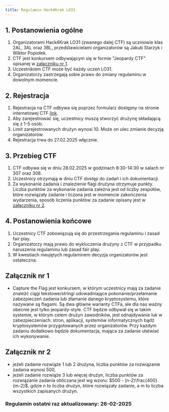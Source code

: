 ```yaml
---
title: Regulamin Hack4Krak LO31
---
```


## 1. Postanowienia ogólne

1. Organizatorami Hack4Krak LO31 (zwanego dalej CTF) są uczniowie klas 2AL, 3AL oraz 3BL, przedstawicielami organizatorów są Jakub Starzyk i Wiktor Popiołek.
2. CTF jest konkursem odbywającym się w formie "Jeopardy CTF" opisanej w [załączniku nr 1](#załącznik-nr-1).
3. Uczestnikiem CTF może być każdy uczeń LO31.
4. Organizatorzy zastrzegają sobie prawo do zmiany regulaminu w dowolnym momencie.

## 2. Rejestracja

1. Rejestracja na CTF odbywa się poprzez formularz dostępny na stronie internetowej CTF [link](https://hack4krak.pl/register).
2. Aby zarejestrować się, uczestnicy muszą stworzyć drużynę składającą się z 1-5 osób.
3. Limit zarejestrowanych drużyn wynosi 10. Może on ulec zmianie decyzją organizatorów.
4. Rejestracja trwa do 27.02.2025 włącznie.

## 3. Przebieg CTF

1. CTF odbywa się w dniu 28.02.2025 w godzinach 8:30-14:30 w salach nr 307 oraz 308.
2. Uczestnicy otrzymają w dniu CTF dostęp do zadań i ich dokumentacji.
3. Za wykonanie zadania i znalezienie flagi drużyna otrzymuje punkty. Liczba punktów za wykonanie zadania zależna jest od liczby zespołów, które rozwiązały zadanie i liczona jest w momencie zakończenia wydarzenia, sposób liczenia punktów za zadanie opisany jest w [załączniku nr 2](#załącznik-nr-2).

## 4. Postanowienia końcowe

1. Uczestnicy CTF zobowiązują się do przestrzegania regulaminu i zasad fair play.
2. Organizatorzy mają prawo do wykluczenia drużyny z CTF w przypadku naruszenia regulaminu lub zasad fair play.
3. W kwestiach nieujętych regulaminem decyzja organizatorów jest ostateczna.

## Załącznik nr 1

- Capture the Flag jest konkursem, w którym uczestnicy mają za zadanie znaleźć ciągi tekstowe/stringi udowadniające pokonanie/przełamanie zabezpieczeń zadania lub złamanie danego kryptosystemu, które nazywane są flagami. Są dwa główne warianty CTFa, ale dla nas ważny obecnie jest tylko jeopardy-style. CTF będzie odbywał się w takim systemie, w którym celem drużyn zawodników, jest odnajdywanie luk w zabezpieczeniach: stron, aplikacji, systemów informatycznych bądź kryptosystemów przygotowanych przez organizatorów. Przy każdym zadaniu dodatkowo będzie dokumentacja, mająca za zadanie ułatwiać ich wykonywanie.

## Załącznik nr 2

- jeżeli zadanie rozwiąże 1 lub 2 drużyna, liczba punktów za rozwiązanie zadania wynosi 500,
- jeżeli zadanie rozwiąże 3 lub więcej drużyn, liczba punktów za rozwiązanie zadania obliczana jest wg wzoru: $500 - (n-2)\frac{400}{m-2}$, gdzie n to liczba drużyn, które rozwiązały zadanie, a m to liczba wszystkich zapisanych drużyn.

### Regulamin ostatni raz aktualizowany: 26-02-2025
